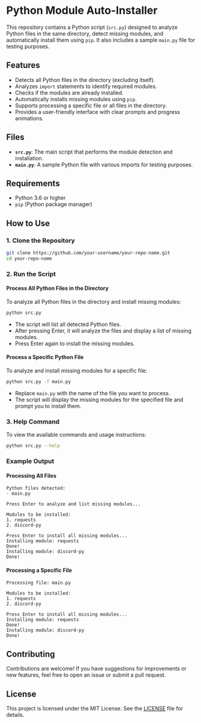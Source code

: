 # Python Module Auto-Installer

This repository contains a Python script (`src.py`) designed to analyze Python files in the same directory, detect missing modules, and automatically install them using `pip`. It also includes a sample `main.py` file for testing purposes.

## Features

- Detects all Python files in the directory (excluding itself).
- Analyzes `import` statements to identify required modules.
- Checks if the modules are already installed.
- Automatically installs missing modules using `pip`.
- Supports processing a specific file or all files in the directory.
- Provides a user-friendly interface with clear prompts and progress animations.

## Files

- **`src.py`**: The main script that performs the module detection and installation.
- **`main.py`**: A sample Python file with various imports for testing purposes.

## Requirements

- Python 3.6 or higher
- `pip` (Python package manager)

## How to Use

### 1. Clone the Repository

```bash
git clone https://github.com/your-username/your-repo-name.git
cd your-repo-name
```

### 2. Run the Script

#### Process All Python Files in the Directory

To analyze all Python files in the directory and install missing modules:

```bash
python src.py
```

- The script will list all detected Python files.
- After pressing Enter, it will analyze the files and display a list of missing modules.
- Press Enter again to install the missing modules.

#### Process a Specific Python File

To analyze and install missing modules for a specific file:

```bash
python src.py -f main.py
```

- Replace `main.py` with the name of the file you want to process.
- The script will display the missing modules for the specified file and prompt you to install them.

### 3. Help Command

To view the available commands and usage instructions:

```bash
python src.py --help
```

### Example Output

#### Processing All Files

```plaintext
Python files detected:
- main.py

Press Enter to analyze and list missing modules...

Modules to be installed:
1. requests
2. discord-py

Press Enter to install all missing modules...
Installing module: requests
Done!
Installing module: discord-py
Done!
```

#### Processing a Specific File

```plaintext
Processing file: main.py

Modules to be installed:
1. requests
2. discord-py

Press Enter to install all missing modules...
Installing module: requests
Done!
Installing module: discord-py
Done!
```

## Contributing

Contributions are welcome! If you have suggestions for improvements or new features, feel free to open an issue or submit a pull request.

## License

This project is licensed under the MIT License. See the [LICENSE](LICENSE) file for details.

